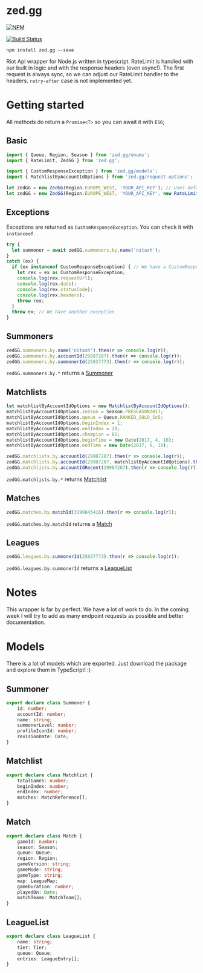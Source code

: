 # zed.gg

[![NPM](https://nodei.co/npm/zed.gg.png?downloads=true&downloadRank=true&stars=true)](https://nodei.co/npm/zed.gg/) 

[![Build Status](https://travis-ci.org/NitashEU/zed.gg.svg?branch=master)](https://travis-ci.org/NitashEU/zed.gg)

`npm install zed.gg --save`

Riot Api wrapper for Node.js written in typescript. RateLimit is handled with our built in logic and with the response headers (even async!). The first request is always sync, so we can adjust our RateLimit handler to the headers. `retry-after` case is not implemented yet.

# Getting started

All methods do return a `Promise<T>` so you can await it with `ES6`;

## Basic
```typescript
import { Queue, Region, Season } from 'zed.gg/enums';
import { RateLimit, ZedGG } from 'zed.gg';

import { CustomResponseException } from 'zed.gg/models';
import { MatchlistByAccountIdOptions } from 'zed.gg/request-options';

let zedGG = new ZedGG(Region.EUROPE_WEST, 'YOUR_API_KEY'); // Uses default development rate limits
let zedGG = new ZedGG(Region.EUROPE_WEST, 'YOUR_API_KEY', new RateLimit(10, 100), new RateLimit(600, 6000)); // ZedGG with two rate limits. 100 calls in 10 secnds and 6000 calls in 600 seconds.
```

## Exceptions
Exceptions are returned as `CustomResponseException`. You can check it with `instanceof`.
```typescript
try {
  let summoner = await zedGG.summoners.by.name('nitash');
}
catch (ex) {
  if (ex instanceof CustomResponseException) { // We have a CustomResponseException
    let rex = ex as CustomResponseException;
    console.log(rex.requestUrl);
    console.log(rex.date);
    console.log(rex.statusCode);
    console.log(rex.headers);
    throw rex;
  }
  throw ex; // We have another exception
}
```

## Summoners
```typescript
zedGG.summoners.by.name('nitash').then(r => console.log(r));
zedGG.summoners.by.accountId(29987287).then(r => console.log(r));
zedGG.summoners.by.summonerId(25837773).then(r => console.log(r));
```

`zedGG.summoners.by.*` returns a [Summoner](#summoner)

## Matchlists
```typescript
let matchlistByAccountIdOptions = new MatchlistByAccountIdOptions();
matchlistByAccountIdOptions.season = Season.PRESEASON2017;
matchlistByAccountIdOptions.queue = Queue.RANKED_SOLO_5x5;
matchlistByAccountIdOptions.beginIndex = 1;
matchlistByAccountIdOptions.endIndex = 20;
matchlistByAccountIdOptions.champion = 62;
matchlistByAccountIdOptions.beginTime = new Date(2017, 4, 10);
matchlistByAccountIdOptions.endTime = new Date(2017, 6, 10);

zedGG.matchlists.by.accountId(29987287).then(r => console.log(r));
zedGG.matchlists.by.accountId(29987287, matchlistByAccountIdOptions).then(r => console.log(r));
zedGG.matchlists.by.accountIdRecent(29987287).then(r => console.log(r));
```

`zedGG.matchlists.by.*` returns [Matchlist](#matchlist)

## Matches
```typescript
zedGG.matches.by.matchId(3199845416).then(r => console.log(r));
```

`zedGG.matches.by.matchId` returns a [Match](#match)

## Leagues
```typescript
zedGG.leagues.by.summonerId(25837773).then(r => console.log(r));
```

`zedGG.leagues.by.summonerId` returns a [LeagueList](#leaguelist)

# Notes
This wrapper is far by perfect. We have a lot of work to do. In the coming week I will try to add as many endpoint requests as possible and better documentation.

# Models
There is a lot of models which are exported. Just download the package and explore them in TypeScript! :)

## Summoner

```typescript
export declare class Summoner {
    id: number;
    accountId: number;
    name: string;
    summonerLevel: number;
    profileIconId: number;
    revisionDate: Date;
}
```
## Matchlist

```typescript
export declare class Matchlist {
    totalGames: number;
    beginIndex: number;
    endIndex: number;
    matches: MatchReference[];
}
```

## Match

```typescript
export declare class Match {
    gameId: number;
    season: Season;
    queue: Queue;
    region: Region;
    gameVersion: string;
    gameMode: string;
    gameType: string;
    map: LeagueMap;
    gameDuration: number;
    playedOn: Date;
    matchTeams: MatchTeam[];
}
```

## LeagueList

```typescript
export declare class LeagueList {
    name: string;
    tier: Tier;
    queue: Queue;
    entries: LeagueEntry[];
}
```